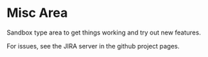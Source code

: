 Misc Area
========

Sandbox type area to get things working and try out new features.

For issues, see the JIRA server in the github project pages.
